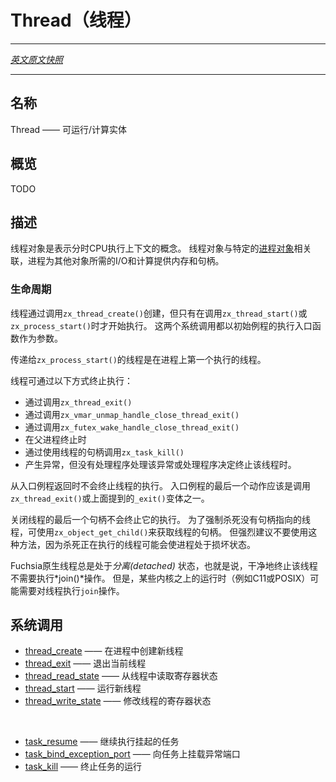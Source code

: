 # Thread（线程）
---

[*英文原文快照*](https://github.com/fuchsia-mirror/zircon/blob/91786394a9cbb7b5ddd922ec761629eecd942203/docs/objects/thread.md)

---
<!-- ## NAME -->
## 名称

<!-- thread - runnable / computation entity -->
Thread —— 可运行/计算实体

<!-- ## SYNOPSIS -->
## 概览

TODO

<!-- ## DESCRIPTION -->
## 描述

<!-- The thread object is the construct that represents a time-shared CPU execution
context. Thread objects live associated to a particular
[Process Object](process.md) which provides the memory and the handles to other
objects necessary for I/O and computation. -->

线程对象是表示分时CPU执行上下文的概念。 
线程对象与特定的[进程对象](process.md)相关联，进程为其他对象所需的I/O和计算提供内存和句柄。

<!-- ### Lifetime -->
### 生命周期

<!-- Threads are created by calling `zx_thread_create()`, but only start executing
when either `zx_thread_start()` or `zx_process_start()` are called. Both syscalls
take as an argument the entrypoint of the initial routine to execute. -->
线程通过调用`zx_thread_create()`创建，但只有在调用`zx_thread_start()`或`zx_process_start()`时才开始执行。 
这两个系统调用都以初始例程的执行入口函数作为参数。

<!-- The thread passed to `zx_process_start()` should be the first thread to start execution
on a process. -->
传递给`zx_process_start()`的线程是在进程上第一个执行的线程。

<!-- A thread terminates execution: -->
线程可通过以下方式终止执行：
<!-- + by calling `zx_thread_exit()`
+ by calling `zx_vmar_unmap_handle_close_thread_exit()`
+ by calling `zx_futex_wake_handle_close_thread_exit()`
+ when the parent process terminates
+ by calling `zx_task_kill()` with the thread's handle
+ after generating an exception for which there is no handler or the handler
decides to terminate the thread. -->
+ 通过调用`zx_thread_exit()`
+ 通过调用`zx_vmar_unmap_handle_close_thread_exit()`
+ 通过调用`zx_futex_wake_handle_close_thread_exit()`
+ 在父进程终止时
+ 通过使用线程的句柄调用`zx_task_kill()`
+ 产生异常，但没有处理程序处理该异常或处理程序决定终止该线程时。

<!-- 
Returning from the entrypoint routine does not terminate execution. The last
action of the entrypoint should be to call `zx_thread_exit()` or one of the
above mentioned `_exit()` variants. -->
从入口例程返回时不会终止线程的执行。 
入口例程的最后一个动作应该是调用`zx_thread_exit()`或上面提到的`_exit()`变体之一。

<!-- 
Closing the last handle to a thread does not terminate execution. In order to
forcefully kill a thread for which there is no available handle, use
`zx_object_get_child()` to obtain a handle to the thread. This method is strongly
discouraged. Killing a thread that is executing might leave the process in a
corrupt state. -->
关闭线程的最后一个句柄不会终止它的执行。 
为了强制杀死没有句柄指向的线程，可使用`zx_object_get_child()`来获取线程的句柄。 
但强烈建议不要使用这种方法，因为杀死正在执行的线程可能会使进程处于损坏状态。

<!-- Fuchsia native threads are always *detached*. That is, there is no *join()* operation
needed to do a clean termination. However, some runtimes above the kernel, such as
C11 or POSIX might require threads to be joined. -->
Fuchsia原生线程总是处于*分离(detached)* 状态，也就是说，干净地终止该线程不需要执行*join()*操作。 
但是，某些内核之上的运行时（例如C11或POSIX）可能需要对线程执行`join`操作。

<!-- ## SYSCALLS -->
## 系统调用

<!-- + [thread_create](../syscalls/thread_create.md) - create a new thread within a process
+ [thread_exit](../syscalls/thread_exit.md) - exit the current thread
+ [thread_read_state](../syscalls/thread_read_state.md) - read register state from a thread
+ [thread_start](../syscalls/thread_start.md) - cause a new thread to start executing
+ [thread_write_state](../syscalls/thread_write_state.md) - modify register state of a thread -->
+ [thread_create](../syscalls/thread_create.md) —— 在进程中创建新线程
+ [thread_exit](../syscalls/thread_exit.md) —— 退出当前线程
+ [thread_read_state](../syscalls/thread_read_state.md) —— 从线程中读取寄存器状态
+ [thread_start](../syscalls/thread_start.md) —— 运行新线程
+ [thread_write_state](../syscalls/thread_write_state.md) —— 修改线程的寄存器状态

<br>

<!-- + [task_resume](../syscalls/task_resume.md) - cause a suspended task to continue running
+ [task_bind_exception_port](../syscalls/task_bind_exception_port.md) - attach an exception
port to a task
+ [task_kill](../syscalls/task_kill.md) - cause a task to stop running -->
+ [task_resume](../syscalls/task_resume.md) —— 继续执行挂起的任务
+ [task_bind_exception_port](../syscalls/task_bind_exception_port.md) —— 向任务上挂载异常端口
+ [task_kill](../syscalls/task_kill.md) —— 终止任务的运行
